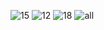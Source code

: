 ![15](https://github.com/sssssss01/CGV_clone/assets/122514751/3a4e7120-5979-4377-930f-2af2df956af3)
![12](https://github.com/sssssss01/CGV_clone/assets/122514751/90ca032b-c3f2-4fdc-acef-7c8dd1adaa6e)
![18](https://github.com/sssssss01/CGV_clone/assets/122514751/23aa1a6b-28c4-4fef-9ed7-db79d501e3d4)
![all](https://github.com/sssssss01/CGV_clone/assets/122514751/dbcb59b1-9bc2-4c97-a5e7-5b81828a7ee0)
